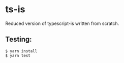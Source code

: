 # ts-is

Reduced version of typescript-is written from scratch.

## Testing:
```console
$ yarn install
$ yarn test
```
